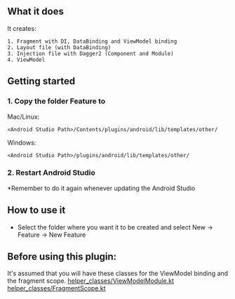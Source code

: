 
## What it does
It creates:

    1. Fragment with DI, DataBinding and ViewModel binding
    2. Layout file (with DataBinding)
    3. Injection file with Dagger2 (Component and Module)
    4. ViewModel

## Getting started


### 1. Copy the folder Feature to

Mac/Linux:

`<Android Studio Path>/Contents/plugins/android/lib/templates/other/`
 
Windows:

`<Android Studio Path>/plugins/android/lib/templates/other/`

### 2. Restart Android Studio 

*Remember to do it again whenever updating the Android Studio

## How to use it
- Select the folder where you want it to be created and select New -> Feature -> New Feature

## Before using this plugin:
It's assumed that you will have these classes for the ViewModel binding and the fragment scope.
[helper_classes/ViewModelModule.kt](helper_classes/ViewModelModule.kt)
[helper_classes/FragmentScope.kt](helper_classes/FragmentScope.kt)

